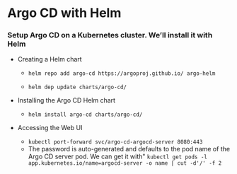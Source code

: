 #  Argo CD with Helm 
### Setup Argo CD on a Kubernetes cluster. We’ll install it with Helm

* Creating a Helm chart

  - `helm repo add argo-cd https://argoproj.github.io/ argo-helm`

  - `helm dep update charts/argo-cd/`


*  Installing the Argo CD Helm chart
   - `helm install argo-cd charts/argo-cd/`


* Accessing the Web UI
   - `kubectl port-forward svc/argo-cd-argocd-server 8080:443`
   - The password is auto-generated and defaults to the pod name of the Argo CD server pod. We can get it with"
    `kubectl get pods -l app.kubernetes.io/name=argocd-server -o name | cut -d'/' -f 2`





